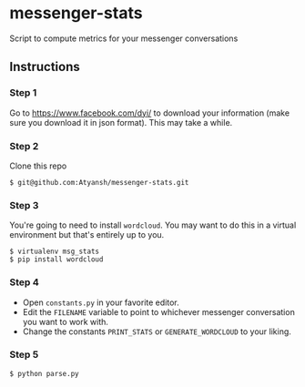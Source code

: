 # messenger-stats
Script to compute metrics for your messenger conversations

## Instructions

### Step 1
Go to https://www.facebook.com/dyi/ to download your information (make sure you download it in json format).
This may take a while.


### Step 2
Clone this repo
```
$ git@github.com:Atyansh/messenger-stats.git
```

### Step 3
You're going to need to install `wordcloud`. You may want to do this in a virtual environment but that's entirely up to you.
```
$ virtualenv msg_stats
$ pip install wordcloud
```

### Step 4
* Open `constants.py` in your favorite editor.
* Edit the `FILENAME` variable to point to whichever messenger conversation you want to work with.
* Change the constants `PRINT_STATS` or `GENERATE_WORDCLOUD` to your liking.

### Step 5
```
$ python parse.py
```
